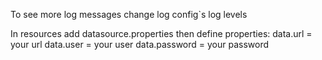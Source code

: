 To see more log messages change log config`s log levels

In resources add datasource.properties then define properties:
data.url = your url
data.user = your user
data.password = your password